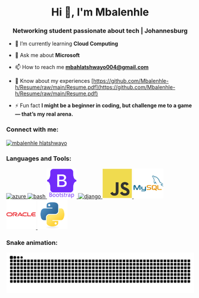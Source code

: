
<h1 align="center">Hi 👋, I'm Mbalenhle</h1>
<h3 align="center">Networking student passionate about tech | Johannesburg</h3>

- 🌱 I’m currently learning **Cloud Computing**

- 💬 Ask me about **Microsoft**

- 📫 How to reach me **mbahlatshwayo004@gmail.com**

- 📄 Know about my experiences [https://github.com/Mbalenhle-h/Resume/raw/main/Resume.pdf](https://github.com/Mbalenhle-h/Resume/raw/main/Resume.pdf)

- ⚡ Fun fact **I might be a beginner in coding, but challenge me to a game — that’s my real arena.**

<h3 align="left">Connect with me:</h3>
<p align="left">
<a href="https://linkedin.com/in/mbalenhle hlatshwayo" target="blank"><img align="center" src="https://raw.githubusercontent.com/rahuldkjain/github-profile-readme-generator/master/src/images/icons/Social/linked-in-alt.svg" alt="mbalenhle hlatshwayo" height="80" width="50" /></a>
</p>

<h3 align="left">Languages and Tools:</h3>
<p align="left"> <a href="https://azure.microsoft.com/en-in/" target="_blank" rel="noreferrer"> <img src="https://www.vectorlogo.zone/logos/microsoft_azure/microsoft_azure-icon.svg" alt="azure" width="80" height="80"/> </a> <a href="https://www.gnu.org/software/bash/" target="_blank" rel="noreferrer"> <img src="https://www.vectorlogo.zone/logos/gnu_bash/gnu_bash-icon.svg" alt="bash" width="80" height="80"/> </a> <a href="https://getbootstrap.com" target="_blank" rel="noreferrer"> <img src="https://raw.githubusercontent.com/devicons/devicon/master/icons/bootstrap/bootstrap-plain-wordmark.svg" alt="bootstrap" width="80" height="80"/> </a> <a href="https://www.djangoproject.com/" target="_blank" rel="noreferrer"> <img src="https://cdn.worldvectorlogo.com/logos/django.svg" alt="django" width="80" height="80"/> </a> <a href="https://developer.mozilla.org/en-US/docs/Web/JavaScript" target="_blank" rel="noreferrer"> <img src="https://raw.githubusercontent.com/devicons/devicon/master/icons/javascript/javascript-original.svg" alt="javascript" width="80" height="80"/> </a> <a href="https://www.mysql.com/" target="_blank" rel="noreferrer"> <img src="https://raw.githubusercontent.com/devicons/devicon/master/icons/mysql/mysql-original-wordmark.svg" alt="mysql" width="80" height="80"/> </a> <a href="https://www.oracle.com/" target="_blank" rel="noreferrer"> <img src="https://raw.githubusercontent.com/devicons/devicon/master/icons/oracle/oracle-original.svg" alt="oracle" width="80" height="80"/> </a> <a href="https://www.python.org" target="_blank" rel="noreferrer"> <img src="https://raw.githubusercontent.com/devicons/devicon/master/icons/python/python-original.svg" alt="python" width="80" height="80"/> </a> </p>

<h3 align="left">Snake animation:</h3>
<img src="https://raw.githubusercontent.com/Mbalenhle-h/Mbalenhle-h/output/snake.svg" alt="Snake animation" />

###
